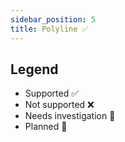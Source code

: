 ```yaml
---
sidebar_position: 5
title: Polyline ✅
---
```


## Legend

- Supported ✅
- Not supported ❌
- Needs investigation 🤔
- Planned 🌲
